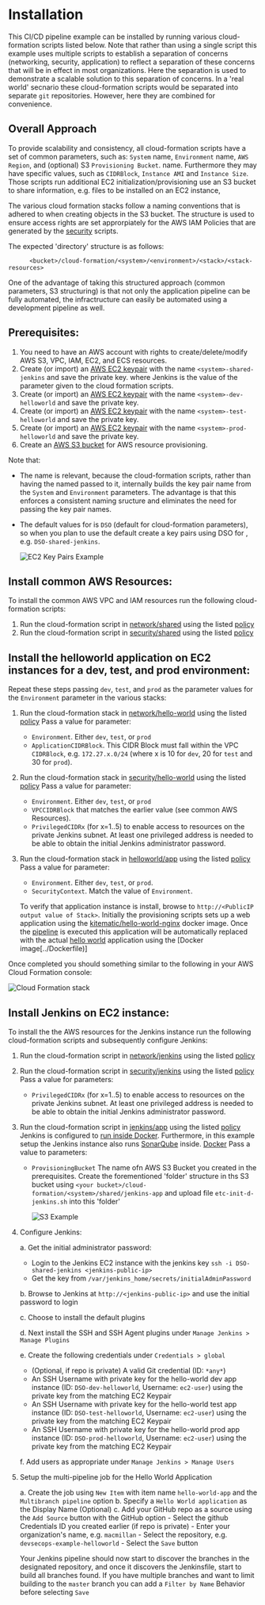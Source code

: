 # Installation

This CI/CD pipeline example can be installed by running various cloud-formation scripts listed 
below.
Note that rather than using a single script this example uses multiple scripts to establish a
separation of concerns (networking, security, application) to reflect a separation of these 
concerns that will be in effect in most organizations. 
Here the separation is used to demonstrate a scalable solution to this separation of concerns.
In a 'real world' secnario these cloud-formation scripts would be separated into separate
`git` repositories. However, here they are combined for convenience.



## Overall Approach

To provide scalability and consistency, all cloud-formation scripts have a set of common 
parameters, such as: `System` name, `Environment` name, `AWS Region`, 
and (optional) S3 `Provisioning Bucket`.
name. Furthermore they may have specific values, such as `CIDRBlock`, `Instance AMI` and 
`Instance Size`.
Those scripts run additional EC2 initialization/provisioning use an S3 bucket to 
share information, e.g. files to be installed on an EC2 instance, 

The various cloud formation stacks follow a naming conventions that is adhered to when creating objects 
in the S3 bucket. The structure is used to ensure access rights are set approrpiately for 
the AWS IAM Policies that are generated by the [security](../cloud-formation/security) scripts.

The expected 'directory' structure is as follows:

```
      <bucket>/cloud-formation/<system>/<environment>/<stack>/<stack-resources>
```

One of the advantage of taking this structured approach (common parameters, S3 structuring) is
that not only the application pipeline can be fully automated, the infractructure can easily 
be automated using a development pipeline as well.


## Prerequisites:

1. You need to have an AWS account with  rights to create/delete/modify AWS S3, VPC, IAM,
   EC2, and ECS resources.
2. Create (or import) an [AWS EC2 keypair] with the name `<system>-shared-jenkins` and 
   save the private key.
   where Jenkins is the value of the parameter given to the cloud formation scripts.
3. Create (or import) an [AWS EC2 keypair] with the name `<system>-dev-helloworld` and 
   save the private key.
4. Create (or import) an [AWS EC2 keypair] with the name `<system>-test-helloworld` and 
   save the private key.
5. Create (or import) an [AWS EC2 keypair] with the name `<system>-prod-helloworld` and 
   save the private key.
6. Create an [AWS S3 bucket] for AWS resource provisioning.

Note that:
- The name is relevant, because the cloud-formation scripts, rather than having the named
  passed to it, internally builds the key pair name from the `System` and `Environment`
  parameters. The advantage is that this enforces a consistent naming sructure and 
  eliminates the need for passing the key pair names.
- The default values for <system> is `DSO` (default for cloud-formation parameters),
  so when you plan to use the default create a key pairs using DSO for <system>, 
  e.g. `DSO-shared-jenkins`.

  ![EC2 Key Pairs Example](./images/ec2-key-pairs.png)


## Install common AWS Resources:
To install the common AWS VPC and IAM resources run the following cloud-formation scripts:

1. Run the cloud-formation script in [network/shared](../cloud-formation/network/shared)
   using the listed [policy](../cloud-formation/network/shared/default-stack-policy.json)
2. Run the cloud-formation script in [security/shared](../cloud-formation/security/shared)
   using the listed [policy](../cloud-formation/security/shared/default-stack-policy.json)


## Install the helloworld application on EC2 instances for a dev, test, and prod environment:

Repeat these steps passing `dev`, `test`, and `prod` as the parameter values for the 
`Environment` parameter in the various stacks:

1. Run the cloud-formation stack in [network/hello-world](../cloud-formation/network/helloworld)
   using the listed [policy](../cloud-formation/network/helloworld/default-stack-policy.json)
   Pass a value for parameter:
   - `Environment`. Either `dev`, `test`, or `prod`
   - `ApplicationCIDRBlock`. This CIDR Block must fall within the VPC `CIDRBlock`,
     e.g. `172.27.x.0/24` (where x is 10 for `dev`, 20 for `test` and 30 for `prod`).
2. Run the cloud-formation stack in [security/hello-world](../cloud-formation/security/helloworld/main.yml)
   using the listed [policy](../cloud-formation/security/helloworld/default-stack-policy.json)
   Pass a value for parameter:
   - `Environment`. Either `dev`, `test`, or `prod`
   - `VPCCIDRBlock` that matches the earlier value (see common AWS Resources).
   - `PrivilegedCIDRx` (for x=1..5) to enable access to resources on the private 
      Jenkins subnet. At least one privileged address is needed to be able to obtain the 
      initial Jenkins administrator password.
3. Run the cloud-formation stack in [helloworld/app](../cloud-formation/helloworld/app/main.yml)
   using the listed [policy](../cloud-formation/helloworld/app/default-stack-policy.json)
   Pass a value for parameter:
   - `Environment`. Either `dev`, `test`, or `prod`.
   - `SecurityContext`. Match the value of `Environment`.
   
   To verify that application instance is install, browse to
      `http://<PublicIP output value of Stack>`.
   Initially the provisioning scripts sets up a web application using the 
   [kitematic/hello-world-nginx](https://hub.docker.com/r/kitematic/hello-world-nginx/)
   docker image.
   Once the [pipeline](../Jenkinsfile) is executed this application will be automatically
   replaced with the actual [hello world](../webapp/sc/main) application using the
   [Docker image[../Dockerfile)]

Once completed you should something similar to the following in your AWS Cloud Formation console:

![Cloud Formation stack](./images/HelloWorld-CloudFormation-Stacks.png)

## Install Jenkins on EC2 instance:
To install the the AWS resources for the Jenkins instance run the following cloud-formation
scripts and subsequently configure Jenkins:

1. Run the cloud-formation script in [network/jenkins](../cloud-formation/network/jenkins)
   using the listed [policy](../cloud-formation/network/jenkins/default-stack-policy.json)
2. Run the cloud-formation script in [security/jenkins](../cloud-formation/security/jenkins)
   using the listed [policy](../cloud-formation/security/jenkins/default-stack-policy.json)
   Pass a value for parameters:
   - `PrivilegedCIDRx` (for x=1..5) to enable access to resources on the private Jenkins subnet.
      At least one privileged address is needed to be able to obtain the initial Jenkins
      administrator password.
3. Run the cloud-formation script in [jenkins/app](../cloud-formation/jenkins/app)
   using the listed [policy](../cloud-formation/jenkins/app/default-stack-policy.json)
   Jenkins is configured to 
   [run inside Docker](../cloud-formation/jenkins/app/etc-init.d-jenkins.sh).
   Furthermore, in this example setup the Jenkins instance also runs
   [SonarQube]() inside.
   [Docker](https://hub.docker.com/_/sonarqube/)
   Pass a value to parameters:
   - `ProvisioningBucket` The name ofn AWS S3 Bucket you created in the prerequisites.
     Create the forementioned 'folder' structure in ths S3 bucket using
     `<your bucket>/cloud-formation/<system>/shared/jenkins-app` and
     upload file `etc-init-d-jenkins.sh` into this 'folder'
     
     ![S3 Example](./images/S3-Provisioning-Bucket-Structure.png)


4. Configure Jenkins:

   a. Get the initial administrator password:
      - Login to the Jenkins EC2 instance with the jenkins key 
        `ssh -i DSO-shared-jenkins <jenkins-public-ip>`
      - Get the key from `/var/jenkins_home/secrets/initialAdminPassword`

   b. Browse to Jenkins at `http://<jenkins-public-ip>` and use the initial password to login
   
   c. Choose to install the default plugins
   
   d. Next install the SSH and SSH Agent plugins under `Manage Jenkins > Manage Plugins`
   
   e. Create the following credentials under `Credentials > global`
      - (Optional, if repo is private) A valid Git credential (ID: `*any*`)
      - An SSH Username with private key for the hello-world dev app instance 
        (ID: `DSO-dev-helloworld`, Username: `ec2-user`) using the private key from 
        the matching EC2 Keypair
      - An SSH Username with private key for the hello-world test app instance 
        (ID: `DSO-test-helloworld`, Username: `ec2-user`) using the private key from 
        the matching EC2 Keypair
      - An SSH Username with private key for the hello-world prod app instance 
        (ID: `DSO-prod-helloworld`, Username: `ec2-user`) using the private key from 
        the matching EC2 Keypair

    f. Add users as appropriate under `Manage Jenkins > Manage Users`

5. Setup the multi-pipeline job for the Hello World Application 
 
    a. Create the job using `New Item` with item name `hello-world-app` and 
       the `Multibranch pipeline` option
    b. Specify a `Hello World application` as the Display Name (Optional)
    c. Add your GitHub repo as a source using the `Add Source` button with the GitHub option
       - Select the github Credentials ID you created earlier (if repo is private)
       - Enter your organization's name, e.g. `macmillan`
       - Select the repository, e.g. `devsecops-example-helloworld`
       - Select the `Save` button
    
    Your Jenkins pipeline should now start to discover the branches in the designated
    repository, and once it discovers the Jenkinsfile, start to build all branches found.
    If you have multiple branches and want to limit building to the `master` branch you can
    add a `Filter by Name` Behavior before selecting `Save`




[AWS EC2 keypair]: http://docs.aws.amazon.com/AWSEC2/latest/UserGuide/ec2-key-pairs.html
[AWS S3 bucket]: http://docs.aws.amazon.com/AmazonS3/latest/dev/UsingBucket.html
[SonarQube]: https://docs.sonarqube.org/display/SONAR/Documentation
[SonarQube Docker image]: https://hub.docker.com/_/sonarqube/
